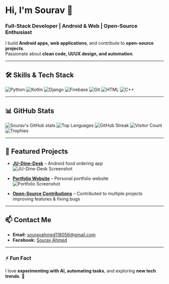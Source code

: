 # Hi, I'm Sourav 👋
### Full-Stack Developer | Android & Web | Open-Source Enthusiast

I build **Android apps, web applications**, and contribute to **open-source projects**.  
Passionate about **clean code, UI/UX design, and automation**.  

---

## 🛠️ Skills & Tech Stack

![Python](https://img.shields.io/badge/Python-3776AB?style=for-the-badge&logo=python&logoColor=white)
![Kotlin](https://img.shields.io/badge/Kotlin-0095D5?style=for-the-badge&logo=kotlin&logoColor=white)
![Django](https://img.shields.io/badge/Django-092E20?style=for-the-badge&logo=django&logoColor=white)
![Firebase](https://img.shields.io/badge/Firebase-FFCA28?style=for-the-badge&logo=firebase&logoColor=black)
![Git](https://img.shields.io/badge/Git-F05032?style=for-the-badge&logo=git&logoColor=white)
![HTML](https://img.shields.io/badge/HTML-E34F26?style=for-the-badge&logo=html5&logoColor=white)
![C++](https://img.shields.io/badge/C++-00599C?style=for-the-badge&logo=c%2B%2B&logoColor=white)

---

## 📊 GitHub Stats

![Sourav's GitHub stats](https://github-readme-stats.vercel.app/api?username=Sourav123&show_icons=true&theme=radical)
![Top Languages](https://github-readme-stats.vercel.app/api/top-langs/?username=Sourav123&layout=compact&theme=radical)
![GitHub Streak](https://github-readme-streak-stats.herokuapp.com/?user=Sourav123&theme=radical)
![Visitor Count](https://profile-counter.glitch.me/Sourav-425/count.svg)
![Trophies](https://github-profile-trophy.vercel.app/?username=Sourav123&theme=radical)

---

## 💼 Featured Projects

- [**JU-Dine-Desk**](https://github.com/Sourav123/JU-Dine-Desk) – Android food ordering app  
  ![JU-Dine-Desk Screenshot](https://link-to-your-screenshot.png)

- [**Portfolio Website**](https://github.com/Sourav123/portfolio) – Personal portfolio website  
  ![Portfolio Screenshot](https://link-to-your-screenshot.png)

- [**Open-Source Contributions**](https://github.com/Sourav123) – Contributed to multiple projects improving features & fixing bugs

---

## 📫 Contact Me

- **Email:** souravahmed118056@gmail.com  
- **Facebook:** [Sourav Ahmed]([https://facebook.com/yourprofile](https://www.facebook.com/souravahmed425/)) 


---

### ⚡ Fun Fact
I love **experimenting with AI, automating tasks**, and exploring **new tech trends**. 🚀
